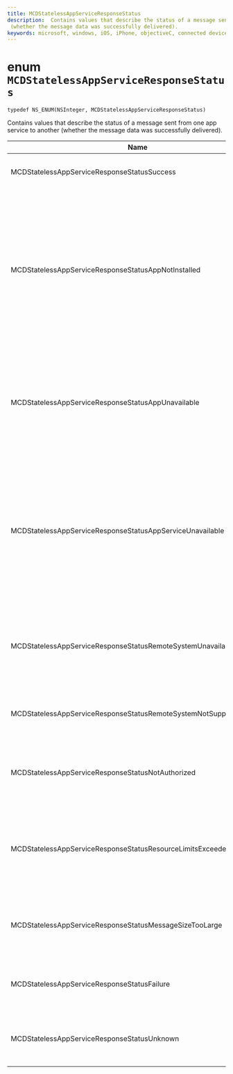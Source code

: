 ```yaml
---
title: MCDStatelessAppServiceResponseStatus
description:  Contains values that describe the status of a message sent from one app service to another
 (whether the message data was successfully delivered).
keywords: microsoft, windows, iOS, iPhone, objectiveC, connected devices, Project Rome 
---
```


# enum `MCDStatelessAppServiceResponseStatus`

`typedef NS_ENUM(NSInteger, MCDStatelessAppServiceResponseStatus)`

 Contains values that describe the status of a message sent from one app service to another
 (whether the message data was successfully delivered).


| Name    |Value   |Description   |                  
|------ |------- |--|
|MCDStatelessAppServiceResponseStatusSuccess | 0| The message was delivered successfully. |
|MCDStatelessAppServiceResponseStatusAppNotInstalled | 1| The package for the app service to which a connection was attempted is not installed on the device. Check that the package is installed before trying to open a connection to theap p service. |
|MCDStatelessAppServiceResponseStatusAppUnavailable | 2 | The package for the app service to which a connection was attempted is temporarily unavailable. Try to connect again later. |
|MCDStatelessAppServiceResponseStatusAppServiceUnavailable | 3 | The app with the specified package ID is installed and available, but the app does not declare support for the specified app service. Check that the name of the app service and the version of the app are correct. |
|MCDStatelessAppServiceResponseStatusRemoteSystemUnavailable | 4 | The message was not delivered because a connection to the remote device could not be established.|
|MCDStatelessAppServiceResponseStatusRemoteSystemNotSupportedByApp | 5 | The remote app is not configured to support remote connectivity. |
|MCDStatelessAppServiceResponseStatusNotAuthorized | 6 | The app service is not authorized to communicate with the remote device. |
|MCDStatelessAppServiceResponseStatusResourceLimitsExceeded | 7 | The message was not delivered because it exceeded the program memory limits of the remote app service.|
|MCDStatelessAppServiceResponseStatusMessageSizeTooLarge | 8 | The message was not delivered because it exceeded the allowed size. |
|MCDStatelessAppServiceResponseStatusFailure | 9 | The message was not delivered due to network failure. |
|MCDStatelessAppServiceResponseStatusUnknown | 10 |The messaged was not delivered for an unknown reason. |